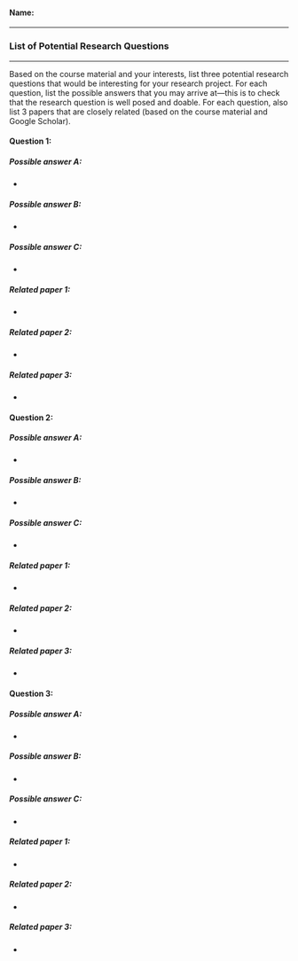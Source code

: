 #### Name:

---

### List of Potential Research Questions

---

Based on the course material and your interests, list three potential research questions that would be interesting for your research project. For each question, list the possible answers that you may arrive at—this is to check that the research question is well posed and doable. For each question, also list 3 papers that are closely related (based on the course material and Google Scholar).


#### Question 1:

##### Possible answer A:

+

##### Possible answer B:

+

##### Possible answer C:

+

##### Related paper 1:

+

##### Related paper 2:

+

##### Related paper 3:

+

#### Question 2:

##### Possible answer A:

+

##### Possible answer B:

+

##### Possible answer C:

+

##### Related paper 1:

+

##### Related paper 2:

+

##### Related paper 3:

+

#### Question 3:

##### Possible answer A:

+

##### Possible answer B:

+

##### Possible answer C:

+

##### Related paper 1:

+

##### Related paper 2:

+

##### Related paper 3:
+

